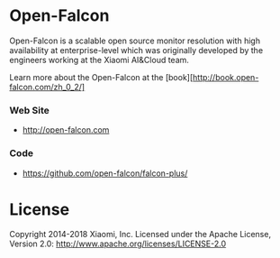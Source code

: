 
# Open-Falcon

Open-Falcon is a scalable open source monitor resolution with high availability at enterprise-level which was originally developed by the engineers working at the Xiaomi AI&Cloud team. 

Learn more about the Open-Falcon at the [book][http://book.open-falcon.com/zh_0_2/]

### Web Site

- http://open-falcon.com

### Code
- https://github.com/open-falcon/falcon-plus/

# License

Copyright 2014-2018 Xiaomi, Inc.
Licensed under the Apache License,
Version 2.0:
http://www.apache.org/licenses/LICENSE-2.0
